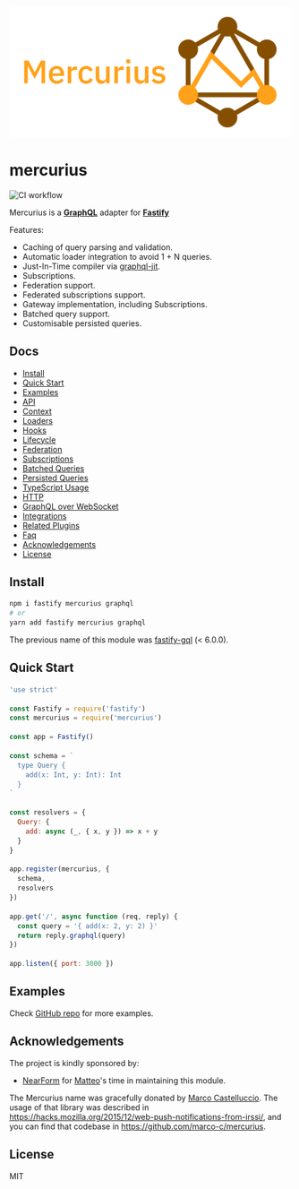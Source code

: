 
![Mercurius Logo](https://github.com/mercurius-js/graphics/blob/main/mercurius-horizontal.svg)

# mercurius

![CI workflow](https://github.com/mercurius-js/mercurius/workflows/CI%20workflow/badge.svg)

Mercurius is a [**GraphQL**](https://graphql.org/) adapter for [**Fastify**](https://www.fastify.io)

Features:

- Caching of query parsing and validation.
- Automatic loader integration to avoid 1 + N queries.
- Just-In-Time compiler via [graphql-jit](http://npm.im/graphql-jit).
- Subscriptions.
- Federation support.
- Federated subscriptions support.
- Gateway implementation, including Subscriptions.
- Batched query support.
- Customisable persisted queries.

## Docs

- [Install](#install)
- [Quick Start](#quick-start)
- [Examples](#examples)
- [API](docs/api/options.md)
- [Context](docs/context.md)
- [Loaders](docs/loaders.md)
- [Hooks](docs/hooks.md)
- [Lifecycle](docs/lifecycle.md)
- [Federation](docs/federation.md)
- [Subscriptions](docs/subscriptions.md)
- [Batched Queries](docs/batched-queries.md)
- [Persisted Queries](docs/persisted-queries.md)
- [TypeScript Usage](/docs/typescript.md)
- [HTTP](/docs/http.md)
- [GraphQL over WebSocket](/docs/graphql-over-websocket.md)
- [Integrations](docs/integrations/)
- [Related Plugins](docs/plugins.md)
- [Faq](/docs/faq.md)
- [Acknowledgements](#acknowledgements)
- [License](#license)

## Install

```bash
npm i fastify mercurius graphql
# or
yarn add fastify mercurius graphql
```

The previous name of this module was [fastify-gql](http://npm.im/fastify-gql) (< 6.0.0).

## Quick Start

```js
'use strict'

const Fastify = require('fastify')
const mercurius = require('mercurius')

const app = Fastify()

const schema = `
  type Query {
    add(x: Int, y: Int): Int
  }
`

const resolvers = {
  Query: {
    add: async (_, { x, y }) => x + y
  }
}

app.register(mercurius, {
  schema,
  resolvers
})

app.get('/', async function (req, reply) {
  const query = '{ add(x: 2, y: 2) }'
  return reply.graphql(query)
})

app.listen({ port: 3000 })
```

## Examples

Check [GitHub repo](https://github.com/mercurius-js/mercurius/tree/master/examples) for more examples.

## Acknowledgements

The project is kindly sponsored by:

- [NearForm](https://www.nearform.com) for [Matteo](https://github.com/mcollina)'s time in maintaining this module.

The Mercurius name was gracefully donated by [Marco Castelluccio](https://github.com/marco-c).
The usage of that library was described in https://hacks.mozilla.org/2015/12/web-push-notifications-from-irssi/, and
you can find that codebase in https://github.com/marco-c/mercurius.

## License

MIT
